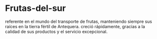 # Frutas-del-sur
referente en el mundo del transporte de frutas, manteniendo siempre sus raíces en la tierra fértil de Antequera. creció rápidamente, gracias a la calidad de sus productos y el servicio excepcional. 

